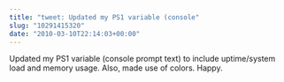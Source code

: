 ```yaml
---
title: "tweet: Updated my PS1 variable (console"
slug: "10291415320"
date: "2010-03-10T22:14:03+00:00"
---
```

Updated my PS1 variable (console prompt text) to include uptime/system load and memory usage. Also, made use of colors. Happy.